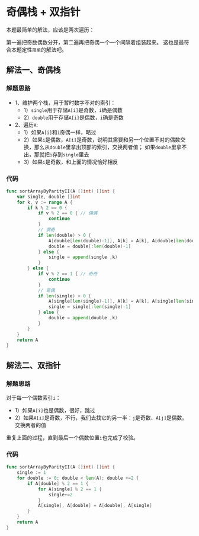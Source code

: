 # 奇偶栈 + 双指针
本题最简单的解法，应该是两次遍历：

第一遍把奇数偶数分开，第二遍再把奇偶一个一个间隔着组装起来。
这也是最符合本题定性``简单``的解法吧。

## 解法一、奇偶栈

### 解题思路
* 1、维护两个栈，用于暂时数字不对的索引：
    * 1）``single``用于存储``A[i]``是奇数，``i``确是偶数
    * 2）``double``用于存储``A[i]``是偶数，``i``确是奇数
* 2、遍历``A``:
    * 1）如果``A[i]``和``i``奇偶一样，略过
    * 2）如果``i``是偶数，``A[i]``是奇数，说明其需要和另一个位置不对的偶数交换，那么从``double``里拿出顶部的索引，交换两者值；
如果``double``里拿不出，那就把``i``存到``single``里去
    * 3）如果``i``是奇数，和上面的情况恰好相反

### 代码

```go
func sortArrayByParityII(A []int) []int {
	var single, double []int
	for k, v := range A {
		if k % 2 == 0 {
			if v % 2 == 0 { // 偶偶
				continue
			}
			// 偶奇
			if len(double) > 0 {
				A[double[len(double)-1]], A[k] = A[k], A[double[len(double)-1]]
				double = double[:len(double)-1]
			} else {
				single = append(single ,k)
			}
		} else {
			if v % 2 == 1 { // 奇奇
				continue
			}
			// 奇偶
			if len(single) > 0 {
				A[single[len(single)-1]], A[k] = A[k], A[single[len(single)-1]]
				single = single[:len(single)-1]
			} else {
				double = append(double ,k)
			}
		}
	}
	return A
}
```

## 解法二、双指针
### 解题思路
对于每一个偶数索引``i``：
* 1）如果``A[i]``也是偶数，很好，跳过
* 2）如果``A[i]``是奇数，不行，我们去找它的另一半：``j``是奇数、``A[j]``是偶数。
交换两者的值

重复上面的过程，直到最后一个偶数位置``i``也完成了校验。

### 代码

```go
func sortArrayByParityII(A []int) []int {
	single := 1
	for double := 0; double < len(A); double +=2 {
		if A[double] % 2 == 1 {
			for A[single] % 2 == 1 {
				single+=2
			}
			A[single], A[double] = A[double], A[single]
		}
	}
	return A
}
```
